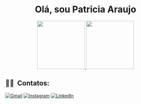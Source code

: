 <h1 align="center">
  Olá, sou Patricia Araujo
</h1>

<a href="https://github.com/luanalbert">
  <p align="center">
  <img height="150em" src="https://github-readme-stats.vercel.app/api/top-langs/?username=PatriciaJAraujo&layout=compact&langs_count=7&theme=vue-dark"/>
    <img height="150em" src="https://github-readme-stats.vercel.app/api?username=PatriciaJAraujo&show_icons=true&theme=vue-dark&include_all_commits=true&count_private=true"/>
  </p>
</a>
 
##  🤝🏻 &nbsp;Contatos:
[<img alt="Gmail" src="https://img.shields.io/badge/Gmail-D14836?style=for-the-badge&logo=gmail&logoColor=white" />](contatopatriciaaraujo9@gmail.com)
[<img alt="Instagram" src="https://img.shields.io/badge/Instagram-%23E4405F.svg?style=for-the-badge&logo=Instagram&logoColor=white"/>](https://www.instagram.com/patthy_18/)
[<img alt="LinkedIn" src="https://img.shields.io/badge/linkedin-%230077B5.svg?style=for-the-badge&logo=linkedin&logoColor=white"/>](https://www.linkedin.com/in/patricia-araujo-301b751b0/)


